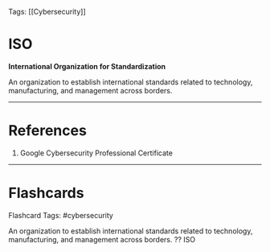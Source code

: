 Tags: [[Cybersecurity]]
# ISO

**International Organization for Standardization**

An organization to establish international standards related to technology, manufacturing, and management across borders.

---
# References

1. Google Cybersecurity Professional Certificate

---
# Flashcards

Flashcard Tags: #cybersecurity 

An organization to establish international standards related to technology, manufacturing, and management across borders.
??
ISO
<!--SR:!2024-04-29,4,270!2024-04-28,3,252-->